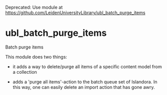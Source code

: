 Deprecated: Use module at https://github.com/LeidenUniversityLibrary/ubl_batch_purge_items


ubl_batch_purge_items
===========================

Batch purge items

This module does two things:

 -  it adds a way to delete/purge all items of a specific content model
    from a collection

 -  adds a 'purge all items'-action to the batch queue set of Islandora.
    In this way, one can easily delete an import action that has gone awry.

